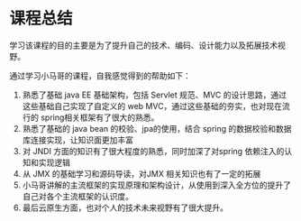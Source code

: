 # 课程总结

学习该课程的目的主要是为了提升自己的技术、编码、设计能力以及拓展技术视野。

通过学习小马哥的课程，自我感觉得到的帮助如下：

1. 熟悉了基础 java EE 基础架构，包括 Servlet 规范、MVC 的设计思路，通过这些基础自己实现了自定义的 web MVC，通过这些基础的夯实，也对现在流行的 spring相关框架有了很大的熟悉。
2. 熟悉了基础的 java bean 的校验、jpa的使用，结合 spring 的数据校验和数据库连接实现，让知识面更加丰富
3. 对 JNDI 方面的知识有了很大程度的熟悉，同时加深了对spring 依赖注入的认知和实现逻辑
4. 从 JMX 的基础学习和源码导读，对JMX 相关知识也有了一定的拓展
5. 小马哥讲解的主流框架的实现原理和架构设计，从使用到深入全方位的提升了自己对各个主流框架的认识度。
6. 最后云原生方面，也对个人的技术未来视野有了很大提升。

